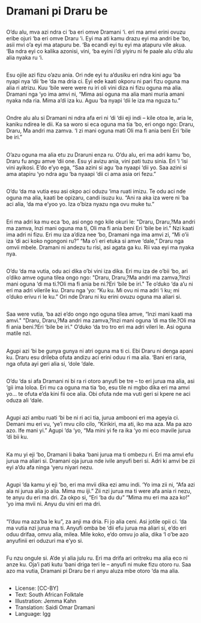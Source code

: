 # Dramani pi Draru be

##
O’du alu, mva azi ndra ci ‘ba eri omve Dramani ‘i. eri ma amvi erini ovuzu eribe ojuri ‘ba eri
omve Draru ‘i. Eyi ma ati kamu drazu eyi ma andri be ‘bo, asii mvi o’a eyi ma atapuru be.
‘Ba ecandi eyi tu eyi ma atapuru vile akua.
‘Ba ndra eyi co kalika azonisi, vini, ‘ba eyini i’di yiyiru ni fe paale alu o’du alu alia nyaka ru
‘i.

##
Esu ojile azi fizu o’azu ania. Ori nde
eyi tu a’dusiku eri ndra kini agu ‘ba
nyapi nya ‘dii ‘be ‘da ma dria ci.
Eyi ede kaati okporu ni pari fizu
oguna ma alia ri atrizu. Kuu ‘bile
were were ru iri oli vini diza ni fizu
oguna ma alia.
Dramani nga ‘yo ima amvi ni,
“Mima asi oguna ma alia mani
muria amani nyaka nda ria. Mima
a’di iza ku. Aguu ‘ba nyapi ‘dii le iza
ma nguza tu.”

##
Ondre alu alu si Dramani ni ndra afa
eri ni ‘di ‘dii eji indi – kile otoa le,
aria le, kaniku ndirea le dii.
Ka sa woro si eca oguna ma tia ‘bo,
eri ongo ngo:
Draru, Draru, Ma andri ma zamva.
‘I zi mani oguna mati
Oli ma fi ania beni
Eri ‘bile be iri.”

##
O’azu oguna ma alia etu zu Draruni
enza ru. O’du alu, eri ma adri kamu
‘bo, Draru fu angu amve ‘dii one.
Esu yi avizu ania, vini pati tuzu
sinia. Eri ‘i ‘isi vini ayikosi.
E’do e’yo ega, “Saa azini si agu ‘ba
nyaapi ‘dii yo. Saa azini si ama
atapiru ‘yo ndra agu ‘ba nyaapi ‘dii
ci ama asia ori fezu.”

##
O’du ‘da ma vutia esu asi okpo aci oduzu ‘ima ruati imizu. Te odu aci nde oguna ma alia,
kaati be opizaru, candi isuzu ku.
“Ani ra aka iza were ni ‘ba aci alia, ‘da ma e’yoo yo. Iza o’biza nyazu nga ovu muke tu.”

##
Eri ma adri ka mu eca ‘bo, asi ongo
ngo kile okuri le:
"Draru, Draru,?Ma andri ma zamva,
Inzi mani oguna ma ti,
Oli ma fi ania beni
Eri ‘bile be iri."
Nzi kaati ima adri ni fizu. Eri mu iza
a’diza nee ‘bo, Dramani nga ima
amvi zi, “Mi o’ii iza ‘di aci koko
ngongoni ru?”
“Ma o’i eri etuka si amve ‘dale,”
Draru nga omvii mbele.
Dramani ni andezu tu risi, asi agata
ga ku. Rii vaa eyi ma nyaka nya.

##
O’du ‘da ma vutia, odu aci dika o’bi
vini iza dika. Eri mu iza de o’bii ‘bo,
ari o’diko amve oguna tilea ongo
ngo:
"Draru, Draru,?Ma andri ma
zamva,?Inzi mani oguna ‘di ma
ti.?Oli ma fi ania be ni.?Eri ‘bile be
iri."
Te o’duko ‘da a’u ni eri ma adri
vilerile ku. Draru nga ‘yo: “Ku ku. Mi
ovu ni ma adri ‘i ku; mi o’duko erivu
ri le ku.” Ori nde Draru ni ku erini
ovuzu oguna ma aliari si.

##
Saa were vutia, ‘ba azi e’do ongo
ngo oguna tilea amve,
“Inzi mani kaati ma amvi."
"Draru, Draru,?Ma andri ma
zamva,?Inzi mani oguna ‘di ma
tile.?Oli ma fi ania beni.?Eri ‘bile be
iri."
O’duko ‘da tro tro eri ma adri vileri
le. Asi oguna matile nzi.

##
Agupi azi ‘bi be gunya gunya ni atri
oguna ma ti ci. Ebi Draru ni denga
apani ku.
Draru esu drileba ofuta andizu aci
erini oduu ri ma alia.
‘Bani eri raria, nga ofuta ayi geri
alia si, ‘dole ‘dale.

##
O’du ‘da si afa Dramani ni bi ra ri
otoro anyufi be tre – to eri jurua ma
alia, asi ‘gii ima loloa.
Eri mu ca oguna ma tia ‘bo, esu tile
ni mgbo dika eri ma amvi yo… te
ofuta e’da kini fii oce alia. Obi ofuta
nde ma vuti geri si kpere ne aci
oduza ali ‘dale.

##
Agupi azi ambu ruati ‘bi be ni ri aci
tia, jurua ambooni eri ma ageyia ci.
Demani mu eri vu, ‘ye’i mvu cilo
cilo, “Kirikiri, ma ati, iko ma aza. Ma
pa azo azo. Ife mani yi.”
Agupi ‘da ‘yo, “Ma mini yi fe ra ika
‘yo mi eco mavile jurua ‘di bii ku.

##
Ka mu yi eji ‘bo, Dramani li baka
‘bani jurua ma ti ombezu ri. Eri ma
amvi efu jurua ma aliari si.
Dramani oja jurua nde ivile anyufi
beri si. Adri ki amvi be zii eyi a’du
afa ninga ‘yeru niyari nezu.

##
Agupi ‘da kamu yi eji ‘bo, eri ma
mvii dika ezi amu indi. ‘Yo ima zii ni,
“Afa azi ala ni jurua alia jo alia.
Mima mu iji.”
Zii nzi jurua ma ti were afa ania ri
nezu, te anyu du eri ma dri. Za okpo
si, “Eri ‘ba du du”
“Mima mu eri ma aza ko!” ‘yo ima
mvii ni. Anyu du vini eri ma dri.

##
“I’duu ma aza’ba le ku”, za anji ma
dria. Fi jo alia ceni. Asi jotile opii ci.
‘da ma vutia nzi jurua ma ti.
Anyufi omba be ‘dii efu jurua ma
aliari si, e’do eri oduu drifaa, omvu
alia, milea. Mile koko, e’do omvu jo
alia, dika ‘I o’be azo anyufinii eri
oduzuri ma e’yo si.

##
Fu nzu ongule si. A’de yi alia julu ru.
Eri ma drifa ari oritreku ma alia eco
ni anze ku.
Oja’i pati kutu ‘bani driga teri le –
anyufi ni muke fizu otoro ru.
Saa azo ma vutia, Dramani pi Draru
be ri anyu aluza mbe otoro ‘da ma
alia.

##
* License: [CC-BY]
* Text: South African Folktale
* Illustration: Jemma Kahn
* Translation: Saidi Omar Dramani
* Language: lgg
